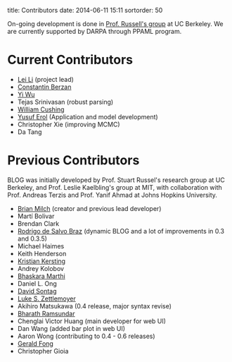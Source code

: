 title: Contributors
date: 2014-06-11 15:11
sortorder: 50

On-going development is done in [Prof. Russell's group](http://www.cs.berkeley.edu/~russell) at UC Berkeley. We are currently supported by DARPA through PPAML program.

# Current Contributors

- [Lei Li](http://www.cs.cmu.edu/~leili) (project lead)
- [Constantin Berzan](http://thirld.com/)
- [Yi Wu](http://jxwuyi.weebly.com/)
- Tejas Srinivasan (robust parsing)
- [William Cushing](https://sites.google.com/site/williamcushing/)
- [Yusuf Erol](http://www.eecs.berkeley.edu/~yberol/) (Application and model development)
- Christopher Xie (improving MCMC)
- Da Tang

# Previous Contributors

BLOG was initially developed by Prof. Stuart Russel's research group at UC Berkeley, and Prof. Leslie Kaelbling's group at MIT, with collaboration with Prof. Andreas Terzis and Prof. Yanif Ahmad at Johns Hopkins University. 

- [Brian Milch](http://sites.google.com/site/bmilch) (creator and previous lead developer)
- Martí Bolivar
- Brendan Clark
- [Rodrigo de Salvo Braz](http://www.cs.berkeley.edu/~braz) (dynamic BLOG and a lot of improvements in 0.3 and 0.3.5)
- Michael Haimes
- Keith Henderson
- [Kristian Kersting](http://www-kd.iai.uni-bonn.de/people.php?kristian.kersting)
- Andrey Kolobov
- [Bhaskara Marthi](http://people.csail.mit.edu/bhaskara)
- Daniel L. Ong
- [David Sontag](http://cs.nyu.edu/~dsontag/)
- [Luke S. Zettlemoyer](http://www.cs.washington.edu/homes/lsz)
- Akihiro Matsukawa (0.4 release, major syntax revise)
- [Bharath Ramsundar](http://www.stanford.edu/~rbharath/)
- Chenglai Victor Huang (main developer for web UI)
- Dan Wang (added bar plot in web UI) 
- Aaron Wong (contributing to 0.4 - 0.6 releases)
- [Gerald Fong](http://www.geraldfong.com/)
- Christopher Gioia